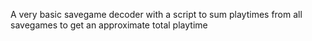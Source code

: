 A very basic savegame decoder with a script to sum playtimes from all savegames to get an approximate total playtime
